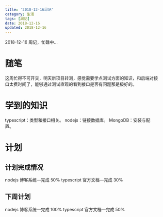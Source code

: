 ```yaml
---
title: '2018-12-16周记'
category: 生活
tags: [周记]
date: 2018-12-16
updated: 2018-12-16
---
```


2018-12-16 周记，忙碌中...

<!-- more -->

# 随笔

这周忙得不可开交，明天新项目转测，感觉需要学点测试方面的知识，和后端对接口太费时间了，能够通过测试直观的看到接口是否有问题那是极好的。

# 学到的知识

typescript：类型和接口相关。
nodejs：链接数据库。
MongoDB：安装与配置。

# 计划

## 计划完成情况

nodejs 博客系统—完成 50%
typescript 官方文档—完成 30%

## 下周计划

nodejs 博客系统—完成 100%
typescript 官方文档—完成 50%
